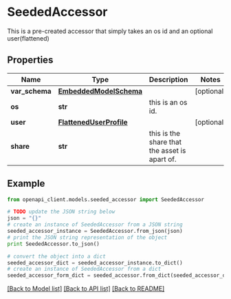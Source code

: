 # SeededAccessor

This is a pre-created accessor that simply takes an os id and an optional user(flattened)

## Properties
Name | Type | Description | Notes
------------ | ------------- | ------------- | -------------
**var_schema** | [**EmbeddedModelSchema**](EmbeddedModelSchema.md) |  | [optional] 
**os** | **str** | this is an os id. | 
**user** | [**FlattenedUserProfile**](FlattenedUserProfile.md) |  | [optional] 
**share** | **str** | this is the share that the asset is apart of. | 

## Example

```python
from openapi_client.models.seeded_accessor import SeededAccessor

# TODO update the JSON string below
json = "{}"
# create an instance of SeededAccessor from a JSON string
seeded_accessor_instance = SeededAccessor.from_json(json)
# print the JSON string representation of the object
print SeededAccessor.to_json()

# convert the object into a dict
seeded_accessor_dict = seeded_accessor_instance.to_dict()
# create an instance of SeededAccessor from a dict
seeded_accessor_form_dict = seeded_accessor.from_dict(seeded_accessor_dict)
```
[[Back to Model list]](../README.md#documentation-for-models) [[Back to API list]](../README.md#documentation-for-api-endpoints) [[Back to README]](../README.md)


